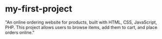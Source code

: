 # my-first-project
"An online ordering website for products, built with HTML, CSS,  JavaScript, PHP. This project allows users to browse items, add them to cart, and place orders online."

